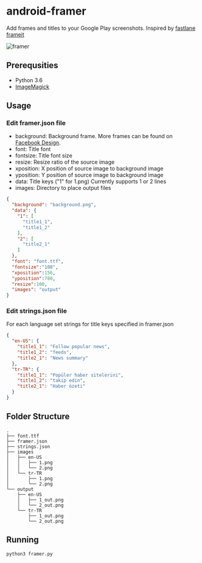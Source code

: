 # android-framer
Add frames and titles to your Google Play screenshots. Inspired by [fastlane frameit](https://docs.fastlane.tools/actions/frameit/)


![framer](https://user-images.githubusercontent.com/1595227/62423493-ac7bff80-b6c9-11e9-83ff-dc921afc3c47.png)

## Prerequsities
* Python 3.6
* [ImageMagick](https://imagemagick.org/)

## Usage
### Edit framer.json file

* background: Background frame. More frames can be found on [Facebook Design](https://facebook.design/devices).
* font: Title font
* fontsize: Title font size
* resize: Resize ratio of the source image
* xposition: X position of source image to background image
* yposition: Y position of source image to background image 
* data: Title keys ("1" for 1.png) Currently supports 1 or 2 lines
* images: Directory to place output files
```json
{
  "background": "background.png",
  "data": {
    "1": [
      "title1_1",
      "title1_2"
    ],
    "2": [
      "title2_1"
    ]
  },
  "font": "font.ttf",
  "fontsize":"108",
  "xposition":156,
  "yposition":780,
  "resize":100,
  "images": "output"
}
```
### Edit strings.json file
For each language set strings for title keys specified in framer.json
```json
{
  "en-US": {
    "title1_1": "Follow popular news",
    "title1_2": "feeds",
    "title2_1": "News summary"
  },
  "tr-TR": {
    "title1_1": "Popüler haber sitelerini",
    "title1_2": "takip edin",
    "title2_1": "Haber özeti"
  }
}
```

## Folder Structure
```
.
├── font.ttf
├── framer.json
├── strings.json
├── images
│   ├── en-US
│   │   ├── 1.png
│   │   └── 2.png
│   └── tr-TR
│       ├── 1.png
│       └── 2.png
└── output
    ├── en-US
    │   ├── 1_out.png
    │   └── 2_out.png
    └── tr-TR
        ├── 1_out.png
        └── 2_out.png
```

## Running
`python3 framer.py`
